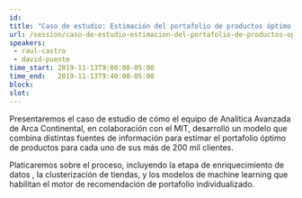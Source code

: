 ```yaml
---
id: 
title: "Caso de estudio: Estimación del portafolio de productos óptimo, presentado por Arca Continental"
url: /session/caso-de-estudio-estimacion-del-portafolio-de-productos-optimo-presentado-por-arca-continental/
speakers:
 - raul-castro
 - david-puente
time_start: 2019-11-13T9:00:00-05:00
time_end:   2019-11-13T9:40:00-05:00
block: 
slot: 
---
```


Presentaremos el caso de estudio de cómo el equipo de Analítica Avanzada de Arca Continental, en colaboración con el MIT, desarrolló un modelo que combina distintas fuentes de información para estimar el portafolio óptimo de productos para cada uno de sus más de 200 mil clientes.

Platicaremos sobre el proceso, incluyendo la etapa de enriquecimiento de datos , la clusterización de tiendas, y los modelos de machine learning que habilitan el motor de recomendación de portafolio individualizado.